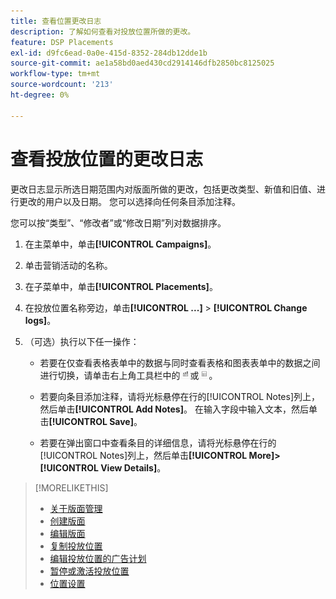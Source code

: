```yaml
---
title: 查看位置更改日志
description: 了解如何查看对投放位置所做的更改。
feature: DSP Placements
exl-id: d9fc6ead-0a0e-415d-8352-284db12dde1b
source-git-commit: ae1a58bd0aed430cd2914146dfb2850bc8125025
workflow-type: tm+mt
source-wordcount: '213'
ht-degree: 0%

---
```


# 查看投放位置的更改日志

更改日志显示所选日期范围内对版面所做的更改，包括更改类型、新值和旧值、进行更改的用户以及日期。 您可以选择向任何条目添加注释。

您可以按“类型”、“修改者”或“修改日期”列对数据排序。

1. 在主菜单中，单击&#x200B;**[!UICONTROL Campaigns]**。

1. 单击营销活动的名称。

1. 在子菜单中，单击&#x200B;**[!UICONTROL Placements]**。

1. 在投放位置名称旁边，单击&#x200B;**[!UICONTROL ...]** > **[!UICONTROL Change logs]**。

1. （可选）执行以下任一操作：

   * 若要在仅查看表格表单中的数据与同时查看表格和图表表单中的数据之间进行切换，请单击右上角工具栏中的![表格和图表视图](/help/dsp/assets/table-plus-chart-view.png "表格和图表视图")或![表格视图](/help/dsp/assets/table-view.png "表格视图")。

   * 若要向条目添加注释，请将光标悬停在行的[!UICONTROL Notes]列上，然后单击&#x200B;**[!UICONTROL Add Notes]**。 在输入字段中输入文本，然后单击&#x200B;**[!UICONTROL Save]**。

   * 若要在弹出窗口中查看条目的详细信息，请将光标悬停在行的[!UICONTROL Notes]列上，然后单击&#x200B;**[!UICONTROL More]>[!UICONTROL View Details]**。


>[!MORELIKETHIS]
>
>* [关于版面管理](placement-about.md)
>* [创建版面](placement-create.md)
>* [编辑版面](placement-edit.md)
>* [复制投放位置](placement-duplicate.md)
>* [编辑投放位置的广告计划](placement-edit-ad-schedule.md)
>* [暂停或激活投放位置](placement-pause-activate.md)
>* [位置设置](placement-settings.md)
